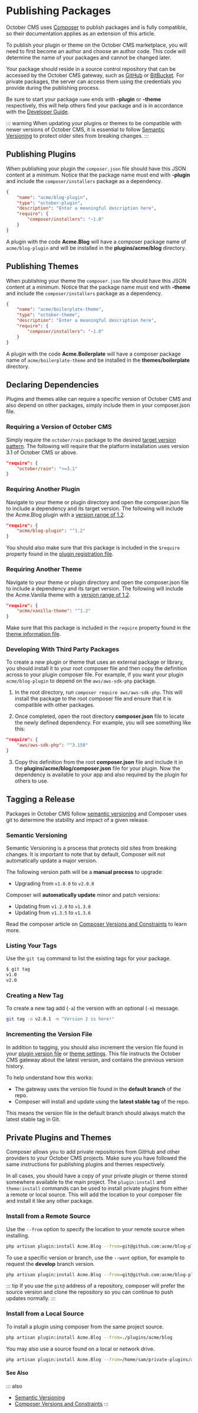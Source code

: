 # Publishing Packages

October CMS uses [Composer](https://getcomposer.org/) to publish packages and is fully compatible, so their documentation applies as an extension of this article.

To publish your plugin or theme on the October CMS marketplace, you will need to first become an author and choose an author code. This code will determine the name of your packages and cannot be changed later.

Your package should reside in a source control repository that can be accessed by the October CMS gateway, such as [GitHub](https://github.com/) or [BitBucket](https://bitbucket.org/). For private packages, the server can access them using the credentials you provide during the publishing process.

Be sure to start your package `name` ends with **-plugin** or **-theme** respectively, this will help others find your package and is in accordance with the [Developer Guide](https://octobercms.com/help/guidelines/developer#package-naming).

::: warning
When updating your plugins or themes to be compatible with newer versions of October CMS, it is essential to follow [Semantic Versioning](https://semver.org/) to protect older sites from breaking changes.
:::

## Publishing Plugins

When publishing your plugin the `composer.json` file should have this JSON content at a minimum. Notice that the package name must end with **-plugin** and include the `composer/installers` package as a dependency.

```json
{
    "name": "acme/blog-plugin",
    "type": "october-plugin",
    "description": "Enter a meaningful description here",
    "require": {
        "composer/installers": "~1.0"
    }
}
```

A plugin with the code **Acme.Blog** will have a composer package name of `acme/blog-plugin` and will be installed in the **plugins/acme/blog** directory.

## Publishing Themes

When publishing your theme the `composer.json` file should have this JSON content at a minimum. Notice that the package name must end with **-theme** and include the `composer/installers` package as a dependency.

```json
{
    "name": "acme/boilerplate-theme",
    "type": "october-theme",
    "description": "Enter a meaningful description here",
    "require": {
        "composer/installers": "~1.0"
    }
}
```

A plugin with the code **Acme.Boilerplate** will have a composer package name of `acme/boilerplate-theme` and be installed in the **themes/boilerplate** directory.

## Declaring Dependencies

Plugins and themes alike can require a specific version of October CMS and also depend on other packages, simply include them in your composer.json file.

### Requiring a Version of October CMS

Simply require the `october/rain` package to the desired [target version pattern](https://getcomposer.org/doc/articles/versions.md). The following will require that the platform installation uses version 3.1 of October CMS or above.

```json
"require": {
    "october/rain": ">=3.1"
}
```

### Requiring Another Plugin

Navigate to your theme or plugin directory and open the composer.json file to include a dependency and its target version. The following will include the Acme.Blog plugin with a [version range of 1.2](https://getcomposer.org/doc/articles/versions.md).

```json
"require": {
    "acme/blog-plugin": "^1.2"
}
```

You should also make sure that this package is included in the `$require` property found in the [plugin registration file](../system/plugins.md).

### Requiring Another Theme

Navigate to your theme or plugin directory and open the composer.json file to include a dependency and its target version. The following will include the Acme.Vanilla theme with a [version range of 1.2](https://getcomposer.org/doc/articles/versions.md).

```json
"require": {
    "acme/vanilla-theme": "^1.2"
}
```

Make sure that this package is included in the `require` property found in the [theme information file](../../cms/themes/settings.md).

### Developing With Third Party Packages

To create a new plugin or theme that uses an external package or library, you should install it to your root composer file and then copy the definition across to your plugin composer file. For example, if you want your plugin `acme/blog-plugin` to depend on the `aws/aws-sdk-php` package.

1. In the root directory, run `composer require aws/aws-sdk-php`. This will install the package to the root composer file and ensure that it is compatible with other packages.

2. Once completed, open the root directory **composer.json** file to locate the newly defined dependency. For example, you will see something like this:

```json
"require": {
    "aws/aws-sdk-php": "^3.158"
}
```

3. Copy this definition from the root **composer.json** file and include it in the **plugins/acme/blog/composer.json** file for your plugin. Now the dependency is available to your app and also required by the plugin for others to use.

## Tagging a Release

Packages in October CMS follow [semantic versioning](https://semver.org/) and Composer uses git to determine the stability and impact of a given release.

### Semantic Versioning

Semantic Versioning is a process that protects old sites from breaking changes. It is important to note that by default, Composer will not automatically update a major version.

The following version path will be a **manual process** to upgrade:

- Upgrading from `v1.0.0` to `v2.0.0`

Composer will **automatically update** minor and patch versions:

- Updating from `v1.2.0` to `v1.3.0`
- Updating from `v1.3.5` to `v1.3.6`

Read the composer article on [Composer Versions and Constraints](https://getcomposer.org/doc/articles/versions.md) to learn more.

### Listing Your Tags

Use the `git tag` command to list the existing tags for your package.

```bash
$ git tag
v1.0
v2.0
```

### Creating a New Tag

To create a new tag add (`-a`) the version with an optional (`-m`) message.

```bash
git tag -a v2.0.1 -m "Version 2 is here!"
```

### Incrementing the Version File

In addition to tagging, you should also increment the version file found in your [plugin version file](../system/plugins.md) or [theme settings](../../cms/themes/settings.md). This file instructs the October CMS gateway about the latest version, and contains the previous version history.

To help understand how this works:

- The gateway uses the version file found in the **default branch** of the repo.
- Composer will install and update using the **latest stable tag** of the repo.

This means the version file in the default branch should always match the latest stable tag in Git.

## Private Plugins and Themes

Composer allows you to add private repositories from GitHub and other providers to your October CMS projects. Make sure you have followed the same instructions for publishing plugins and themes respectively.

In all cases, you should have a copy of your private plugin or theme stored somewhere available to the main project. The `plugin:install` and `theme:install` commands can be used to install private plugins from either a remote or local source. This will add the location to your composer file and install it like any other package.

### Install from a Remote Source

Use the `--from` option to specify the location to your remote source when installing.

```bash
php artisan plugin:install Acme.Blog --from=git@github.com:acme/blog-plugin.git
```

To use a specific version or branch, use the `--want` option, for example to request the **develop** branch version.

```bash
php artisan plugin:install Acme.Blog --from=git@github.com:acme/blog-plugin.git --want=dev-develop
```

::: tip
If you use the `git@` address of a repository, composer will prefer the source version and clone the repository so you can continue to push updates normally.
:::

### Install from a Local Source

To install a plugin using composer from the same project source.

```bash
php artisan plugin:install Acme.Blog --from=./plugins/acme/blog
```

You may also use a source found on a local or network drive.

```bash
php artisan plugin:install Acme.Blog --from=/home/sam/private-plugins/acme-blog
```

#### See Also

::: also
* [Semantic Versioning](https://semver.org/)
* [Composer Versions and Constraints](https://getcomposer.org/doc/articles/versions.md)
:::
